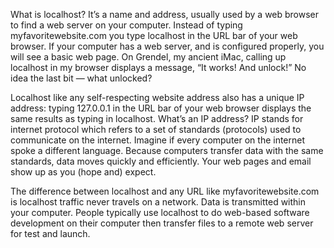 What is localhost? It’s a name and address, usually used by a web browser to find a web server on your computer. Instead of typing myfavoritewebsite.com you type localhost in the URL bar of your web browser. If your computer has a web server, and is configured properly, you will see a basic web page. On Grendel, my ancient iMac, calling up localhost in my browser displays a message, “It works! And unlock!” No idea the last bit — what unlocked?

Localhost like any self-respecting website address also has a unique IP address: typing 127.0.0.1 in the URL bar of your web browser displays the same results as typing in localhost. What’s an IP address? IP stands for internet protocol which refers to a set of standards (protocols) used to communicate on the internet. Imagine if every computer on the internet spoke a different language. Because computers transfer data with the same standards, data moves quickly and efficiently. Your web pages and email show up as you (hope and) expect.

The difference between localhost and any URL like myfavoritewebsite.com is localhost traffic never travels on a network. Data is transmitted within your computer. People typically use localhost to do web-based software development on their computer then transfer files to a remote web server for test and launch.